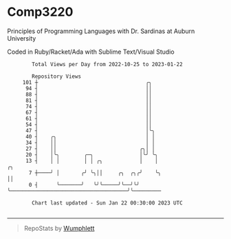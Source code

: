 # Comp3220

Principles of Programming Languages with Dr. Sardinas at Auburn University

Coded in Ruby/Racket/Ada with Sublime Text/Visual Studio

```
        Total Views per Day from 2022-10-25 to 2023-01-22

        Repository Views
     101 ┼                                   ╭╮
      94 ┤                                   ││
      88 ┤                                   ││
      81 ┤                                   ││
      74 ┤                                   ││
      67 ┤                                   ││
      61 ┤                                   ││
      54 ┤                                   ││
      47 ┤                                   │╰╮
      40 ┤    ╭╮                             │ │
      34 ┤    ││                             │ │
      27 ┤    ││                           ╭╮│ │
      20 ┤    │╰╮        ╭─╮               │╰╯ ╰╮
      13 ┤    │ │        │ │ ╭╮            │    │                                       ╭╮
       7 ┼────╯ │       ╭╯ ╰╮││     ╭╮  ╭╮╭╯    ╰╮                                      ││
       0 ┤      ╰───────╯   ╰╯╰─────╯╰──╯╰╯      ╰──────────────────────────────────────╯╰─────────

        Chart last updated - Sun Jan 22 00:30:00 2023 UTC
        
```

---

> RepoStats by [Wumphlett](https://github.com/Wumphlett)

